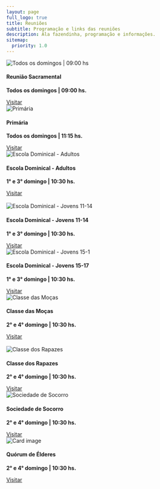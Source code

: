 ```yaml
---
layout: page
full_logo: true
title: Reuniões
subtitle: Programação e links das reuniões
description: Ala fazendinha, programação e informações.
sitemap:
  priority: 1.0
---
```

<div>
   <div class="card-deck">
      <div class="card">
         <img class="card-img-top" src="assets/img/sacrament_meeting.jpeg" alt="Todos os domingos | 09:00 hs">
         <div class="card-body">
            <h4 class="card-title">Reunião Sacramental</h4>
            <p class="card-text"><b>Todos os domingos | 09:00 hs.</b></p>
            <a target="_blank" href="https://zoom.us/j/91870847588" class="btn btn-primary">Visitar</a>
         </div>
      </div>
      <div class="card">
         <img class="card-img-top" src="assets/img/primary_lds.jpeg" alt="Primária">
         <div class="card-body">
            <h4 class="card-title">Primária</h4>
            <p class="card-text"><b>Todos os domingos | 11:15 hs.</b></p>
            <a target="_blank" href="https://meet.google.com/ohk-iham-xmr" class="btn btn-primary">Visitar</a>
         </div>
      </div>
      <div class="card">
         <img class="card-img-top" src="assets/img/adult_lds_sunday_school_class.jpeg" alt="Escola Dominical - Adultos">
         <div class="card-body">
            <h4 class="card-title">Escola Dominical - Adultos</h4>
            <p class="card-text"><b>1° e 3° domingo | 10:30 hs.</b></p>
            <a target="_blank" href="https://us04web.zoom.us/j/71537742971?pwd=SjJqUE1tNXFrc1pGRURkMURSVEhqZz09" class="btn btn-primary">Visitar</a>
         </div>
      </div>
   </div>
   <br />
   <div class="card-deck">
      <div class="card">
         <img class="card-img-top" src="assets/img/youth_sunday_school_class_12.jpeg" alt="Escola Dominical - Jovens 11-14">
         <div class="card-body">
            <h4 class="card-title">Escola Dominical - Jovens 11-14</h4>
            <p class="card-text"><b>1° e 3° domingo | 10:30 hs.</b></p>
            <a target="_blank" href="https://us04web.zoom.us/j/75898365110?pwd=L0xEMjVnbkp2MFFUQmhXbmhiZUhWdz09" class="btn btn-primary">Visitar</a>
         </div>
      </div>
      <div class="card">
         <img class="card-img-top" src="assets/img/youth_sunday_school_class.jpeg" alt="Escola Dominical - Jovens 15-1">
         <div class="card-body">
            <h4 class="card-title">Escola Dominical - Jovens 15-17</h4>
            <p class="card-text"><b>1° e 3° domingo | 10:30 hs.</b></p>
            <a target="_blank" href="https://zoom.us/j/96855579405?pwd=bXBObkpXVlVXK2llRWVvN2hLeC9EUT09" class="btn btn-primary">Visitar</a>
         </div>
      </div>
      <div class="card">
         <img class="card-img-top" src="assets/img/woman_young_women.jpeg" alt="Classe das Moças">
         <div class="card-body">
            <h4 class="card-title">Classe das Moças</h4>
            <p class="card-text"><b>2° e 4° domingo | 10:30 hs.</b></p>
            <a target="_blank" href="https://meet.google.com/jza-jvgm-wwt" class="btn btn-primary">Visitar</a>
         </div>
      </div>
   </div>
   <br />
   <div class="card-deck">
      <div class="card">
         <img class="card-img-top" src="assets/img/young_men_church.jpeg" alt="Classe dos Rapazes">
         <div class="card-body">
            <h4 class="card-title">Classe dos Rapazes</h4>
            <p class="card-text"><b>2° e 4° domingo | 10:30 hs.</b></p>
            <a target="_blank" href="https://zoom.us/j/91373500810?pwd=Q2t1cGxwMmtVOCs4QUlMUHZaUDBWdz09" class="btn btn-primary">Visitar</a>
         </div>
      </div>
      <div class="card">
         <img class="card-img-top" src="assets/img/young_woman_relief_society.jpeg" alt="Sociedade de Socorro">
         <div class="card-body">
            <h4 class="card-title">Sociedade de Socorro</h4>
            <p class="card-text"><b>2° e 4° domingo | 10:30 hs.</b></p>
            <a target="_blank" href="https://meet.google.com/egd-sqfg-ahq" class="btn btn-primary">Visitar</a>
         </div>
      </div>
      <div class="card">
         <img class="card-img-top" src="assets/img/group_of_men.jpeg" alt="Card image">
         <div class="card-body">
            <h4 class="Quórum de Élderes">Quórum de Élderes</h4>
            <p class="card-text"><b>2° e 4° domingo | 10:30 hs.</b></p>
            <a target="_blank" href="https://us04web.zoom.us/j/76678561889?pwd=UjhNa3BIamNyU0hGNW1McXNhOG8yQT09" class="btn btn-primary">Visitar</a>
         </div>
      </div>
   </div>
</div>
